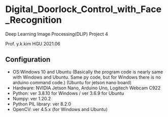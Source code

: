 # Digital_Doorlock_Control_with_Face_Recognition
Deep Learning Image Processing(DLIP) Project 4 

Prof. y.k.kim 
HGU
2021.06
## Configuration
+ OS:Windows 10 and Ubuntu 
(Basically the program code is nearly same with Windows and Ubuntu. Same py code, but for Windows there is no arduino command code.)
(Ubuntu for jetson nano board)
+ Hardware: NVIDIA Jetson Nano, Arduino Uno, Logitech Webcam C922
+ Python: ver 3.8.10 for Windows / ver 3.6.9 for Ubuntu
+ Numpy: ver 1.20.2
+ Python PIL library: ver 8.2.0
+ OpenCV: ver 4.5.x (for Windows and Ubuntu)


